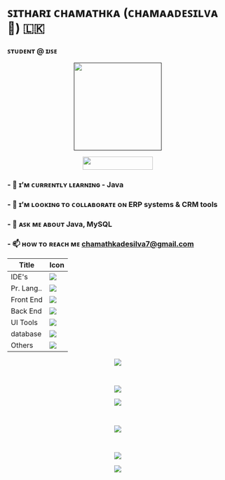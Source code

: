 # ꜱɪᴛʜᴀʀɪ ᴄʜᴀᴍᴀᴛʜᴋᴀ (ᴄʜᴀᴍᴀᴀᴅᴇꜱɪʟᴠᴀ 🌹) 🇱🇰 
### ꜱᴛᴜᴅᴇɴᴛ @ ɪᴊꜱᴇ




<p align="center">
  <a href="">
  <img src ="https://github.com/chamaadesilva/chamaadesilva/assets/139870293/cddf497e-fe2d-4f01-9265-5cf1c35638f9" width=200 height=200>
    </a>
</p>


<p align="center">
  <a href="https://skillicons.dev">
      <img src="https://komarev.com/ghpvc/?username=chamaadesilva&color=3CCF4E" width=160" height="30" />
  </a>
</p>

### - 🌱 ɪ’ᴍ ᴄᴜʀʀᴇɴᴛʟʏ ʟᴇᴀʀɴɪɴɢ - **Java** 

### - 👯 ɪ’ᴍ ʟᴏᴏᴋɪɴɢ ᴛᴏ ᴄᴏʟʟᴀʙᴏʀᴀᴛᴇ ᴏɴ **ERP systems & CRM tools**

### - 💬 ᴀꜱᴋ ᴍᴇ ᴀʙᴏᴜᴛ **Java, MySQL**

### - 📫 ʜᴏᴡ ᴛᴏ ʀᴇᴀᴄʜ ᴍᴇ **chamathkadesilva7@gmail.com**

<div align="center">

| Title | Icon |
| ------ | ------ |
| IDE's |  <img src="https://skillicons.dev/icons?i=idea,vscode" /> |
| Pr. Lang.. |  <img src="https://skillicons.dev/icons?i=java" /> |
| Front End | <img src="https://skillicons.dev/icons?i=html,css,bootstrap" /> |
| Back End |  <img src="https://skillicons.dev/icons?i=java,nodejs" /> |
| UI Tools |  <img src="https://skillicons.dev/icons?i=figma" /> |
| database |  <img src="https://skillicons.dev/icons?i=mysql" /> |
| Others |  <img src="https://skillicons.dev/icons?i=git,github,maven,postman,regex" /> |                                                                
</div>

<p align="center">
  
  <img src="http://github-profile-summary-cards.vercel.app/api/cards/profile-details?username=chamaadesilva&theme=tokyonight" />
  
 <p>
   
<br>
   
<p align="center">
  
  <img src="http://github-profile-summary-cards.vercel.app/api/cards/productive-time?username=chamaadesilva&theme=tokyonight&utcOffset=8" />
  
 <p>
   
   <p align="center">
  
  <img src="http://github-profile-summary-cards.vercel.app/api/cards/most-commit-language?username=chamaadesilva&theme=tokyonight" />
  
 <p>
  

  <br>
<p align="center">
   
  <img src="https://github-readme-stats.vercel.app/api?username=chamaadesilva&&show_icons=true&count_private=true&theme=github_dark">
  
 <p>

 <br>

<p align="center">
        
<img src ="https://github-readme-streak-stats.herokuapp.com?user=chamaadesilva&theme=navy-gear">
  
<p>

<p align="center">

<img src="https://github-readme-stats.vercel.app/api/top-langs/?username=chamaadesilva&layout=compact&theme=github_dark"/>

<p>
